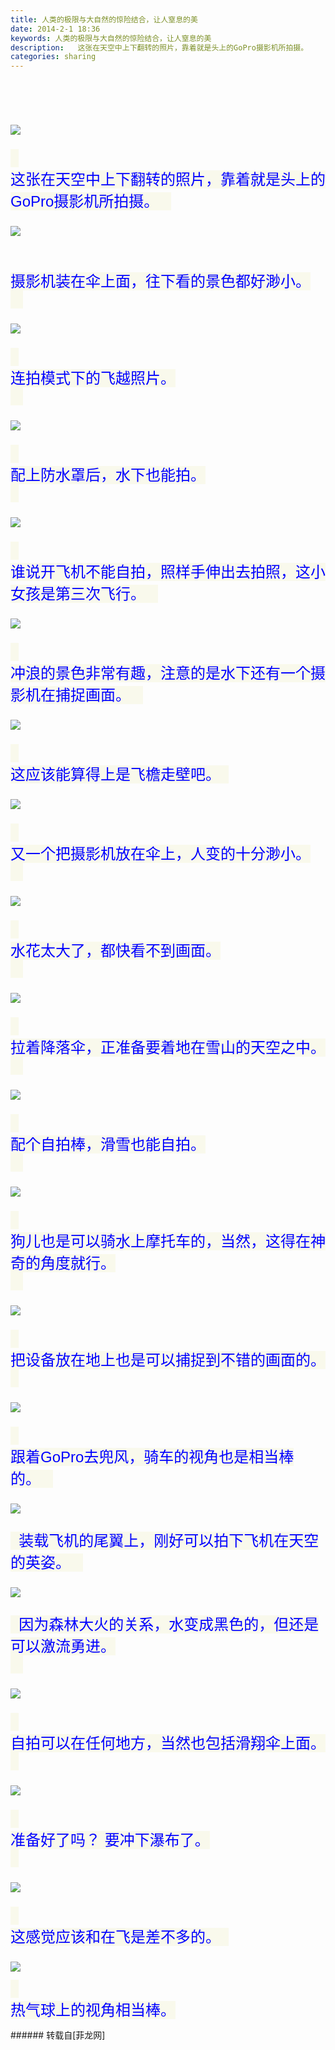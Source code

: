 ```yaml
---
title: 人类的极限与大自然的惊险结合，让人窒息的美
date: 2014-2-1 18:36
keywords: 人类的极限与大自然的惊险结合，让人窒息的美
description:   这张在天空中上下翻转的照片，靠着就是头上的GoPro摄影机所拍摄。     摄影机装在伞上面，往下看的景色都好渺小。     连拍模式下的飞越照片。     配上防水罩后，水下也能拍。     谁说开飞机不能自拍，照样手伸出去拍照，这小女孩是第三次飞行。     冲浪的景色非常有趣，注意的是水下还有一个摄影机在捕捉画面。     这应该能算得上是飞檐走壁吧。     又一个把摄影机放在伞上，人变的十分渺小。     水花太大了，都快看不到画面。     拉着降落伞，正准备要着地在雪山的天空之中。     配个自拍棒，滑雪也能自拍。     狗儿也是可以骑水上摩托车的，当然，这得在神奇的角度就行。     把设备放在地上也是可以捕捉到不错的画面的。     跟着GoPro去兜风，骑车的视角也是相当棒的。     装载飞机的尾翼上，刚好可以拍下飞机在天空的英姿。     因为森林大火的关系，水变成黑色的，但还是可以激流勇进。     自拍可以在任何地方，当然也包括滑翔伞上面。     准备好了吗？ 要冲下瀑布了。     这感觉应该和在飞是差不多的。     热气球上的视角相当棒。
categories: sharing
---
```

<td class="t_f" id="postmessage_95195">

<font size="5"><font color="#0000ff"><br/>
<br/>

<img aid="39869" data-cf-modified-37410c1cb93b747160b6e7a6-="" file="data/attachment/forum/201402/01/183549t8oq8fh1c8d8q2k8.jpg.thumb.jpg" id="aimg_39869" inpost="1" onclick="" onmouseover="" src="http://www.flw.ph/data/attachment/forum/201402/01/183549t8oq8fh1c8d8q2k8.jpg" style="cursor:pointer" zoomfile="data/attachment/forum/201402/01/183549t8oq8fh1c8d8q2k8.jpg"/>


<font style="background-color:rgb(249, 249, 236)"><font face="Arial">  </font></font><br/>
<font style="background-color:rgb(249, 249, 236)"><font face="Arial">这张在天空中上下翻转的照片，靠着就是头上的GoPro摄影机所拍摄。   </font></font>

<img aid="39870" data-cf-modified-37410c1cb93b747160b6e7a6-="" file="data/attachment/forum/201402/01/183551ddangn7ydzn29ddi.jpg.thumb.jpg" id="aimg_39870" inpost="1" onclick="" onmouseover="" src="http://www.flw.ph/data/attachment/forum/201402/01/183551ddangn7ydzn29ddi.jpg" style="cursor:pointer" zoomfile="data/attachment/forum/201402/01/183551ddangn7ydzn29ddi.jpg"/>


<font style="background-color:rgb(249, 249, 236)"><font face="Arial"> </font></font><br/>
<font style="background-color:rgb(249, 249, 236)"><font face="Arial"> 摄影机装在伞上面，往下看的景色都好渺小。</font></font><br/>
<font style="background-color:rgb(249, 249, 236)"><font face="Arial">   </font></font>

<img aid="39871" data-cf-modified-37410c1cb93b747160b6e7a6-="" file="data/attachment/forum/201402/01/183552yv8fjkz7f9hnh0n0.jpg.thumb.jpg" id="aimg_39871" inpost="1" onclick="" onmouseover="" src="http://www.flw.ph/data/attachment/forum/201402/01/183552yv8fjkz7f9hnh0n0.jpg" style="cursor:pointer" zoomfile="data/attachment/forum/201402/01/183552yv8fjkz7f9hnh0n0.jpg"/>


<font style="background-color:rgb(249, 249, 236)"><font face="Arial">  </font></font><br/>
<font style="background-color:rgb(249, 249, 236)"><font face="Arial">连拍模式下的飞越照片。</font></font><br/>
<font style="background-color:rgb(249, 249, 236)"><font face="Arial">   </font></font>

<img aid="39872" data-cf-modified-37410c1cb93b747160b6e7a6-="" file="data/attachment/forum/201402/01/183552vj7daxhje6d66o6m.jpg.thumb.jpg" id="aimg_39872" inpost="1" onclick="" onmouseover="" src="http://www.flw.ph/data/attachment/forum/201402/01/183552vj7daxhje6d66o6m.jpg" style="cursor:pointer" zoomfile="data/attachment/forum/201402/01/183552vj7daxhje6d66o6m.jpg"/>


<font style="background-color:rgb(249, 249, 236)"><font face="Arial">  </font></font><br/>
<font style="background-color:rgb(249, 249, 236)"><font face="Arial">配上防水罩后，水下也能拍。 </font></font><br/>
<font style="background-color:rgb(249, 249, 236)"><font face="Arial">  </font></font>

<img aid="39873" data-cf-modified-37410c1cb93b747160b6e7a6-="" file="data/attachment/forum/201402/01/183553k33db3ll00udhil2.jpg.thumb.jpg" id="aimg_39873" inpost="1" onclick="" onmouseover="" src="http://www.flw.ph/data/attachment/forum/201402/01/183553k33db3ll00udhil2.jpg" style="cursor:pointer" zoomfile="data/attachment/forum/201402/01/183553k33db3ll00udhil2.jpg"/>


<font style="background-color:rgb(249, 249, 236)"><font face="Arial">  </font></font><br/>
<font style="background-color:rgb(249, 249, 236)"><font face="Arial">谁说开飞机不能自拍，照样手伸出去拍照，这小女孩是第三次飞行。   </font></font>

<img aid="39874" data-cf-modified-37410c1cb93b747160b6e7a6-="" file="data/attachment/forum/201402/01/183554hyvyitdatd5qf2fd.jpg.thumb.jpg" id="aimg_39874" inpost="1" onclick="" onmouseover="" src="http://www.flw.ph/data/attachment/forum/201402/01/183554hyvyitdatd5qf2fd.jpg" style="cursor:pointer" zoomfile="data/attachment/forum/201402/01/183554hyvyitdatd5qf2fd.jpg"/>


<font style="background-color:rgb(249, 249, 236)"><font face="Arial">  </font></font><br/>
<font style="background-color:rgb(249, 249, 236)"><font face="Arial">冲浪的景色非常有趣，注意的是水下还有一个摄影机在捕捉画面。   </font></font>

<img aid="39875" data-cf-modified-37410c1cb93b747160b6e7a6-="" file="data/attachment/forum/201402/01/183554x03jngw3l19pb13e.jpg.thumb.jpg" id="aimg_39875" inpost="1" onclick="" onmouseover="" src="http://www.flw.ph/data/attachment/forum/201402/01/183554x03jngw3l19pb13e.jpg" style="cursor:pointer" zoomfile="data/attachment/forum/201402/01/183554x03jngw3l19pb13e.jpg"/>


<font style="background-color:rgb(249, 249, 236)"><font face="Arial">  </font></font><br/>
<font style="background-color:rgb(249, 249, 236)"><font face="Arial">这应该能算得上是飞檐走壁吧。  </font></font><br/>
<font style="background-color:rgb(249, 249, 236)"><font face="Arial"> </font></font>

<img aid="39876" data-cf-modified-37410c1cb93b747160b6e7a6-="" file="data/attachment/forum/201402/01/183555n2vsed8qfehzu8fh.jpg.thumb.jpg" id="aimg_39876" inpost="1" onclick="" onmouseover="" src="http://www.flw.ph/data/attachment/forum/201402/01/183555n2vsed8qfehzu8fh.jpg" style="cursor:pointer" zoomfile="data/attachment/forum/201402/01/183555n2vsed8qfehzu8fh.jpg"/>


<font style="background-color:rgb(249, 249, 236)"><font face="Arial">  </font></font><br/>
<font style="background-color:rgb(249, 249, 236)"><font face="Arial">又一个把摄影机放在伞上，人变的十分渺小。</font></font><br/>
<font style="background-color:rgb(249, 249, 236)"><font face="Arial">   </font></font>

<img aid="39877" data-cf-modified-37410c1cb93b747160b6e7a6-="" file="data/attachment/forum/201402/01/183555fkzaaifhchukk3zs.jpg.thumb.jpg" id="aimg_39877" inpost="1" onclick="" onmouseover="" src="http://www.flw.ph/data/attachment/forum/201402/01/183555fkzaaifhchukk3zs.jpg" style="cursor:pointer" zoomfile="data/attachment/forum/201402/01/183555fkzaaifhchukk3zs.jpg"/>


<font style="background-color:rgb(249, 249, 236)"><font face="Arial">  </font></font><br/>
<font style="background-color:rgb(249, 249, 236)"><font face="Arial">水花太大了，都快看不到画面。</font></font><br/>
<font style="background-color:rgb(249, 249, 236)"><font face="Arial">   </font></font>

<img aid="39878" data-cf-modified-37410c1cb93b747160b6e7a6-="" file="data/attachment/forum/201402/01/183556jrsd2r4xcnjrk29i.jpg.thumb.jpg" id="aimg_39878" inpost="1" onclick="" onmouseover="" src="http://www.flw.ph/data/attachment/forum/201402/01/183556jrsd2r4xcnjrk29i.jpg" style="cursor:pointer" zoomfile="data/attachment/forum/201402/01/183556jrsd2r4xcnjrk29i.jpg"/>


<font style="background-color:rgb(249, 249, 236)"><font face="Arial">  </font></font><br/>
<font style="background-color:rgb(249, 249, 236)"><font face="Arial">拉着降落伞，正准备要着地在雪山的天空之中。</font></font><br/>
<font style="background-color:rgb(249, 249, 236)"><font face="Arial">   </font></font>

<img aid="39879" data-cf-modified-37410c1cb93b747160b6e7a6-="" file="data/attachment/forum/201402/01/183556bwbnryb9w6speby8.jpg.thumb.jpg" id="aimg_39879" inpost="1" onclick="" onmouseover="" src="http://www.flw.ph/data/attachment/forum/201402/01/183556bwbnryb9w6speby8.jpg" style="cursor:pointer" zoomfile="data/attachment/forum/201402/01/183556bwbnryb9w6speby8.jpg"/>


<font style="background-color:rgb(249, 249, 236)"><font face="Arial">  </font></font><br/>
<font style="background-color:rgb(249, 249, 236)"><font face="Arial">配个自拍棒，滑雪也能自拍。</font></font><br/>
<font style="background-color:rgb(249, 249, 236)"><font face="Arial">   </font></font>

<img aid="39880" data-cf-modified-37410c1cb93b747160b6e7a6-="" file="data/attachment/forum/201402/01/183556qvx7ww0ggx28ev7e.jpg.thumb.jpg" id="aimg_39880" inpost="1" onclick="" onmouseover="" src="http://www.flw.ph/data/attachment/forum/201402/01/183556qvx7ww0ggx28ev7e.jpg" style="cursor:pointer" zoomfile="data/attachment/forum/201402/01/183556qvx7ww0ggx28ev7e.jpg"/>


<font style="background-color:rgb(249, 249, 236)"><font face="Arial">  </font></font><br/>
<font style="background-color:rgb(249, 249, 236)"><font face="Arial">狗儿也是可以骑水上摩托车的，当然，这得在神奇的角度就行。</font></font><br/>
<font style="background-color:rgb(249, 249, 236)"><font face="Arial">   </font></font>

<img aid="39881" data-cf-modified-37410c1cb93b747160b6e7a6-="" file="data/attachment/forum/201402/01/183557ruhuvosgrwoxxwog.jpg.thumb.jpg" id="aimg_39881" inpost="1" onclick="" onmouseover="" src="http://www.flw.ph/data/attachment/forum/201402/01/183557ruhuvosgrwoxxwog.jpg" style="cursor:pointer" zoomfile="data/attachment/forum/201402/01/183557ruhuvosgrwoxxwog.jpg"/>


<font style="background-color:rgb(249, 249, 236)"><font face="Arial">  </font></font><br/>
<font style="background-color:rgb(249, 249, 236)"><font face="Arial">把设备放在地上也是可以捕捉到不错的画面的。 </font></font><br/>
<font style="background-color:rgb(249, 249, 236)"><font face="Arial">  </font></font>

<img aid="39882" data-cf-modified-37410c1cb93b747160b6e7a6-="" file="data/attachment/forum/201402/01/183557o3e3powv6q7n9pqw.jpg.thumb.jpg" id="aimg_39882" inpost="1" onclick="" onmouseover="" src="http://www.flw.ph/data/attachment/forum/201402/01/183557o3e3powv6q7n9pqw.jpg" style="cursor:pointer" zoomfile="data/attachment/forum/201402/01/183557o3e3powv6q7n9pqw.jpg"/>


<font style="background-color:rgb(249, 249, 236)"><font face="Arial">  </font></font><br/>
<font style="background-color:rgb(249, 249, 236)"><font face="Arial">跟着GoPro去兜风，骑车的视角也是相当棒的。   </font></font>

<img aid="39883" data-cf-modified-37410c1cb93b747160b6e7a6-="" file="data/attachment/forum/201402/01/183558yxl9jd9bxqjl9jit.jpg.thumb.jpg" id="aimg_39883" inpost="1" onclick="" onmouseover="" src="http://www.flw.ph/data/attachment/forum/201402/01/183558yxl9jd9bxqjl9jit.jpg" style="cursor:pointer" zoomfile="data/attachment/forum/201402/01/183558yxl9jd9bxqjl9jit.jpg"/>


<font style="background-color:rgb(249, 249, 236)"><font face="Arial">  装载飞机的尾翼上，刚好可以拍下飞机在天空的英姿。   </font></font>

<img aid="39884" data-cf-modified-37410c1cb93b747160b6e7a6-="" file="data/attachment/forum/201402/01/183559knm78z1zameuo0sh.jpg.thumb.jpg" id="aimg_39884" inpost="1" onclick="" onmouseover="" src="http://www.flw.ph/data/attachment/forum/201402/01/183559knm78z1zameuo0sh.jpg" style="cursor:pointer" zoomfile="data/attachment/forum/201402/01/183559knm78z1zameuo0sh.jpg"/>


<font style="background-color:rgb(249, 249, 236)"><font face="Arial">  因为森林大火的关系，水变成黑色的，但还是可以激流勇进。</font></font><br/>
<font style="background-color:rgb(249, 249, 236)"><font face="Arial">   </font></font>

<img aid="39885" data-cf-modified-37410c1cb93b747160b6e7a6-="" file="data/attachment/forum/201402/01/183559o6witow83fzfhrrb.jpg.thumb.jpg" id="aimg_39885" inpost="1" onclick="" onmouseover="" src="http://www.flw.ph/data/attachment/forum/201402/01/183559o6witow83fzfhrrb.jpg" style="cursor:pointer" zoomfile="data/attachment/forum/201402/01/183559o6witow83fzfhrrb.jpg"/>


<font style="background-color:rgb(249, 249, 236)"><font face="Arial">  </font></font><br/>
<font style="background-color:rgb(249, 249, 236)"><font face="Arial">自拍可以在任何地方，当然也包括滑翔伞上面。 </font></font><br/>
<font style="background-color:rgb(249, 249, 236)"><font face="Arial">  </font></font>

<img aid="39886" data-cf-modified-37410c1cb93b747160b6e7a6-="" file="data/attachment/forum/201402/01/183600yuzu6bk3xxcaaack.jpg.thumb.jpg" id="aimg_39886" inpost="1" onclick="" onmouseover="" src="http://www.flw.ph/data/attachment/forum/201402/01/183600yuzu6bk3xxcaaack.jpg" style="cursor:pointer" zoomfile="data/attachment/forum/201402/01/183600yuzu6bk3xxcaaack.jpg"/>


<font style="background-color:rgb(249, 249, 236)"><font face="Arial">  </font></font><br/>
<font style="background-color:rgb(249, 249, 236)"><font face="Arial">准备好了吗？ 要冲下瀑布了。 </font></font><br/>
<font style="background-color:rgb(249, 249, 236)"><font face="Arial">  </font></font>

<img aid="39887" data-cf-modified-37410c1cb93b747160b6e7a6-="" file="data/attachment/forum/201402/01/183601frcblesxzxxc6ql7.jpg.thumb.jpg" id="aimg_39887" inpost="1" onclick="" onmouseover="" src="http://www.flw.ph/data/attachment/forum/201402/01/183601frcblesxzxxc6ql7.jpg" style="cursor:pointer" zoomfile="data/attachment/forum/201402/01/183601frcblesxzxxc6ql7.jpg"/>


<font style="background-color:rgb(249, 249, 236)"><font face="Arial">  </font></font><br/>
<font style="background-color:rgb(249, 249, 236)"><font face="Arial">这感觉应该和在飞是差不多的。  </font></font><br/>
<font style="background-color:rgb(249, 249, 236)"><font face="Arial"> </font></font>

<img aid="39888" data-cf-modified-37410c1cb93b747160b6e7a6-="" file="data/attachment/forum/201402/01/183602l5dw6koa87dw7jbo.jpg.thumb.jpg" id="aimg_39888" inpost="1" onclick="" onmouseover="" src="http://www.flw.ph/data/attachment/forum/201402/01/183602l5dw6koa87dw7jbo.jpg" style="cursor:pointer" zoomfile="data/attachment/forum/201402/01/183602l5dw6koa87dw7jbo.jpg"/>


<font style="background-color:rgb(249, 249, 236)"><font face="Arial">  </font></font><br/>
<font style="background-color:rgb(249, 249, 236)"><font face="Arial">热气球上的视角相当棒。</font></font></font></font><br/>
</td>
###### 转载自[菲龙网]